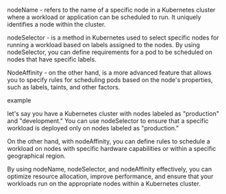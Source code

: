nodeName - refers to the name of a specific node in a Kubernetes cluster where a workload or application can be scheduled to run. 
It uniquely identifies a node within the cluster.

nodeSelector - is a method in Kubernetes used to select specific nodes for running a workload based on labels assigned to the nodes. By using nodeSelector, you can define requirements for a pod to be scheduled on nodes that have specific labels.


NodeAffinity - on the other hand, is a more advanced feature that allows you to specify rules for scheduling pods based on the node's properties, such as labels, taints, and other factors.


example 

let's say you have a Kubernetes cluster with nodes labeled as "production" and "development." You can use nodeSelector to ensure that a specific workload is deployed only on nodes labeled as "production."


On the other hand, with nodeAffinity, you can define rules to schedule a workload on nodes with specific hardware capabilities or within a specific geographical region.




By using nodeName, nodeSelector, and nodeAffinity effectively, you can optimize resource allocation, improve performance, and ensure that your workloads run on the appropriate nodes within a Kubernetes cluster.